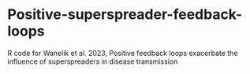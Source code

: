 # Positive-superspreader-feedback-loops
R code for Wanelik et al. 2023, Positive feedback loops exacerbate the influence of superspreaders in disease transmission
